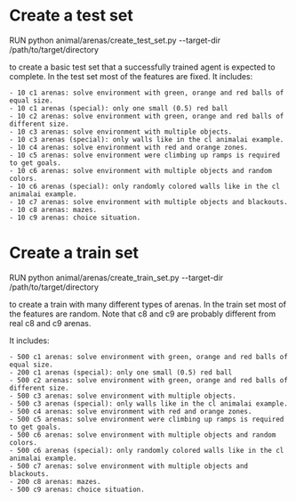 # Create a test set

RUN python animal/arenas/create_test_set.py --target-dir /path/to/target/directory

to create a basic test set that a successfully trained agent is expected to complete.
In the test set most of the features are fixed.
It includes:

    - 10 c1 arenas: solve environment with green, orange and red balls of equal size.
    - 10 c1 arenas (special): only one small (0.5) red ball
    - 10 c2 arenas: solve environment with green, orange and red balls of different size.
    - 10 c3 arenas: solve environment with multiple objects.
    - 10 c3 arenas (special): only walls like in the cl animalai example.
    - 10 c4 arenas: solve environment with red and orange zones.
    - 10 c5 arenas: solve environment were climbing up ramps is required to get goals.
    - 10 c6 arenas: solve environment with multiple objects and random colors.
    - 10 c6 arenas (special): only randomly colored walls like in the cl animalai example.
    - 10 c7 arenas: solve environment with multiple objects and blackouts.
    - 10 c8 arenas: mazes.
    - 10 c9 arenas: choice situation.

# Create a train set

RUN python animal/arenas/create_train_set.py --target-dir /path/to/target/directory

to create a train with many different types of arenas. In the train set most of the features are random.
Note that c8 and c9 are probably different from real c8 and c9 arenas.

It includes:

    - 500 c1 arenas: solve environment with green, orange and red balls of equal size.
    - 200 c1 arenas (special): only one small (0.5) red ball
    - 500 c2 arenas: solve environment with green, orange and red balls of different size.
    - 500 c3 arenas: solve environment with multiple objects.
    - 500 c3 arenas (special): only walls like in the cl animalai example.
    - 500 c4 arenas: solve environment with red and orange zones.
    - 500 c5 arenas: solve environment were climbing up ramps is required to get goals.
    - 500 c6 arenas: solve environment with multiple objects and random colors.
    - 500 c6 arenas (special): only randomly colored walls like in the cl animalai example.
    - 500 c7 arenas: solve environment with multiple objects and blackouts.
    - 200 c8 arenas: mazes.
    - 500 c9 arenas: choice situation.
